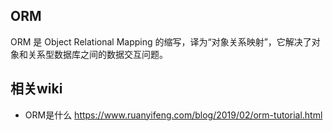 ## ORM
ORM 是 Object Relational Mapping 的缩写，译为“对象关系映射”，它解决了对象和关系型数据库之间的数据交互问题。

## 相关wiki

-  ORM是什么 https://www.ruanyifeng.com/blog/2019/02/orm-tutorial.html